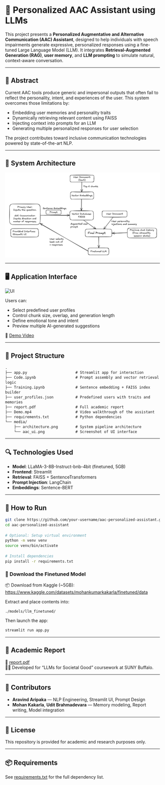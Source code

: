 # 🧠 Personalized AAC Assistant using LLMs

This project presents a **Personalized Augmentative and Alternative Communication (AAC) Assistant**, designed to help individuals with speech impairments generate expressive, personalized responses using a fine-tuned Large Language Model (LLM). It integrates **Retrieval-Augmented Generation (RAG)**, **user memory**, and **LLM prompting** to simulate natural, context-aware conversation.

---

## 🧾 Abstract

Current AAC tools produce generic and impersonal outputs that often fail to reflect the personality, intent, and experiences of the user. This system overcomes those limitations by:
- Embedding user memories and personality traits
- Dynamically retrieving relevant content using FAISS
- Injecting context into prompts for an LLM
- Generating multiple personalized responses for user selection

The project contributes toward inclusive communication technologies powered by state-of-the-art NLP.

---

## 🧱 System Architecture

![Architecture](media/architecture.png)

---

## 🖥️ Application Interface

![UI](media/aac_ui.png)

Users can:
- Select predefined user profiles
- Control chunk size, overlap, and generation length
- Define emotional tone and intent
- Preview multiple AI-generated suggestions

🎥 [Demo Video](./Demo.mp4)

---

## 📁 Project Structure

```
.
├── app.py                      # Streamlit app for interaction
├── Code.ipynb                  # Prompt assembly and vector retrieval logic
├── Training.ipynb              # Sentence embedding + FAISS index builder
├── user_profiles.json          # Predefined users with traits and memories
├── report.pdf                  # Full academic report
├── Demo.mp4                    # Video walkthrough of the assistant
├── requirements.txt            # Python dependencies
└── media/
    ├── architecture.png        # System pipeline architecture
    └── aac_ui.png              # Screenshot of UI interface
```

---

## 🔍 Technologies Used

- **Model**: LLaMA-3-8B-Instruct-bnb-4bit (finetuned, 5GB)
- **Frontend**: Streamlit
- **Retrieval**: FAISS + SentenceTransformers
- **Prompt Injection**: LangChain
- **Embeddings**: Sentence-BERT

---

## 🚀 How to Run

```bash
git clone https://github.com/your-username/aac-personalized-assistant.git
cd aac-personalized-assistant

# Optional: Setup virtual environment
python -m venv venv
source venv/bin/activate

# Install dependencies
pip install -r requirements.txt
```

### 🔗 Download the Finetuned Model

📦 Download from Kaggle (~5GB):  
https://www.kaggle.com/datasets/mohankumarkakarla/finetuned/data

Extract and place contents into:

```
./models/llm_finetuned/
```

Then launch the app:

```bash
streamlit run app.py
```

---

## 📘 Academic Report

📄 [report.pdf](./report.pdf)  
🧑‍🏫 Developed for “LLMs for Societal Good” coursework at SUNY Buffalo.

---

## 👤 Contributors

- **Aravind Aripaka** — NLP Engineering, Streamlit UI, Prompt Design  
- **Mohan Kakarla**, **Udit Brahmadevara** — Memory modeling, Report writing, Model integration

---

## 🔐 License

This repository is provided for academic and research purposes only.

---

## 📦 Requirements

See [requirements.txt](./requirements.txt) for the full dependency list.
